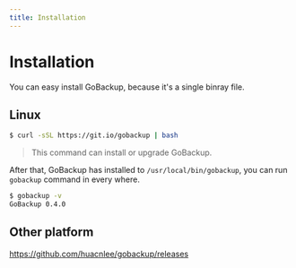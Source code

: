 ```yaml
---
title: Installation
---
```


<h1>Installation</h1>

You can easy install GoBackup, because it's a single binray file.

## Linux

```bash
$ curl -sSL https://git.io/gobackup | bash
```

> This command can install or upgrade GoBackup.

After that, GoBackup has installed to `/usr/local/bin/gobackup`, you can run `gobackup` command in every where.

```bash
$ gobackup -v
GoBackup 0.4.0
```

## Other platform

https://github.com/huacnlee/gobackup/releases
